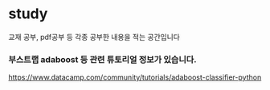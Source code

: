 # study

교재 공부, pdf공부 등 각종 공부한 내용을 적는 공간입니다


### 부스트랩 adaboost 등 관련 튜토리얼 정보가 있습니다.
https://www.datacamp.com/community/tutorials/adaboost-classifier-python
